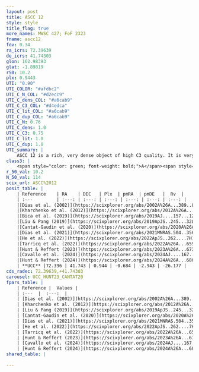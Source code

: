 ```yaml
---
layout: post
title: ASCC 12
style: style
title_flag: true
more_names: MWSC 427; FoF 2323
fname: ascc12
fov: 0.34
ra_icrs: 72.39639
de_icrs: 41.74303
glon: 162.98393
glat: -1.89819
r50: 10.2
plx: 0.9443
UTI: "0.90"
UTI_COLOR: "#afdbc2"
UTI_C_N_COL: "#d2ecc9"
UTI_C_dens_COL: "#a6cab9"
UTI_C_C3_COL: "#d4edca"
UTI_C_lit_COL: "#a6cab9"
UTI_C_dup_COL: "#a6cab9"
UTI_C_N: 0.76
UTI_C_dens: 1.0
UTI_C_C3: 0.75
UTI_C_lit: 1.0
UTI_C_dup: 1.0
UTI_summary: |
    ASCC 12 is a rich, very dense object of high C3 quality. It is very well-studied in the literature.
class3: |
    <span style="color: green; font-weight: bold;">A</span><span style="color: #FFC300; font-weight: bold;">B</span>
r_50_val: 10.2
N_50_val: 114
scix_url: ASCC%2012
posit_table: |
    | Reference    | RA    | DEC   | Plx  | pmRA  | pmDE   |  Rv  |
    | :---         | :---: | :---: | :---: | :---: | :---: | :---: |
    |[Dias et al. (2002)](https://scixplorer.org/abs/2002A%26A...389..871D) | 72.479 | 41.73 | -- | -1.83 | -2.1 | -- |
    |[Kharchenko et al. (2012)](https://scixplorer.org/abs/2012A%26A...543A.156K) | 72.481 | 41.719 | -- | -1.83 | -2.1 | -- |
    |[Bica et al. (2019)](https://scixplorer.org/abs/2019AJ....157...12B) | 72.434 | 41.733 | -- | -- | -- | -- |
    |[Liu & Pang (2019)](https://scixplorer.org/abs/2019ApJS..245...32L) | 72.374 | 41.72 | 0.938 | -0.586 | -2.858 | -- |
    |[Cantat-Gaudin et al. (2020)](https://scixplorer.org/abs/2020A%26A...640A...1C) | 72.4 | 41.744 | 0.941 | -0.634 | -2.794 | -- |
    |[Dias et al. (2021)](https://scixplorer.org/abs/2021MNRAS.504..356D) | 72.433 | 41.784 | 0.936 | -0.616 | -2.81 | -69.436 |
    |[He et al. (2022)](https://scixplorer.org/abs/2022ApJS..262....7H) | 72.431 | 41.718 | 0.955 | -0.684 | -2.948 | -- |
    |[Tarricq et al. (2022)](https://scixplorer.org/abs/2022A%26A...659A..59T) | 72.346 | 41.728 | 0.929 | -0.619 | -2.928 | -- |
    |[Hunt & Reffert (2023)](https://scixplorer.org/abs/2023A%26A...673A.114H) | 72.421 | 41.714 | 0.955 | -0.676 | -2.916 | -26.145 |
    |[Cavallo et al. (2024)](https://scixplorer.org/abs/2024AJ....167...12C) | 72.499 | 41.708 | 0.952 | -- | -- | -- |
    |[Hunt & Reffert (2024)](https://scixplorer.org/abs/2024A%26A...686A..42H) | 72.421 | 41.714 | 0.955 | -0.676 | -2.916 | -26.145 |
    | **UCC** |72.396 | 41.743 | 0.944 | -0.684 | -2.943 | -26.177 | 
cds_radec: 72.39639,+41.74303
carousel: UCC_HUNT23_CANTAT20
fpars_table: |
    | Reference |  Values |
    | :---  |  :---:  |
    | [Dias et al. (2002)](https://scixplorer.org/abs/2002A%26A...389..871D) | `E(B-V)=0.15, Dist=500.0, Age=8.42` |
    | [Kharchenko et al. (2012)](https://scixplorer.org/abs/2012A%26A...543A.156K) | `e_bv=0.15, distance=600, log_age=8.63` |
    | [Liu & Pang (2019)](https://scixplorer.org/abs/2019ApJS..245...32L) | `Age=0.129, Z=0.5` |
    | [Cantat-Gaudin et al. (2020)](https://scixplorer.org/abs/2020A%26A...640A...1C) | `AVNN=0.7, DMNN=10.1, AgeNN=7.97` |
    | [Dias et al. (2021)](https://scixplorer.org/abs/2021MNRAS.504..356D) | `Av=1.088, Dist=1010, logage=8.356, [Fe/H]=-0.114` |
    | [He et al. (2022)](https://scixplorer.org/abs/2022ApJS..262....7H) | `A0=1.1, logAge=7.8` |
    | [Tarricq et al. (2022)](https://scixplorer.org/abs/2022A%26A...659A..59T) | `Dist=1024, logAgeNN=7.98` |
    | [Hunt & Reffert (2023)](https://scixplorer.org/abs/2023A%26A...673A.114H) | `AV50=0.709, diffAV50=0.83, MOD50=9.996, logAge50=8.473` |
    | [Cavallo et al. (2024)](https://scixplorer.org/abs/2024AJ....167...12C) | `AV50=0.99, dMod50=10.12, logAge50=8.53, [Fe/H]50=0.0` |
    | [Hunt & Reffert (2024)](https://scixplorer.org/abs/2024A%26A...686A..42H) | `MassJ=374.235` |
shared_table: |
    
---
```

